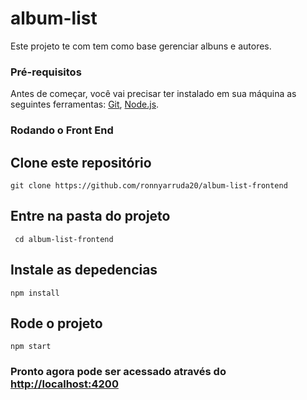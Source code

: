 # album-list 

 Este projeto te com tem como base gerenciar albuns e autores.
 
### Pré-requisitos

Antes de começar, você vai precisar ter instalado em sua máquina as seguintes ferramentas:
[Git](https://git-scm.com), [Node.js](https://nodejs.org/en/).

### Rodando o Front End 

## Clone este repositório
``` 
git clone https://github.com/ronnyarruda20/album-list-frontend
```
## Entre na pasta do projeto
```
 cd album-list-frontend
```
## Instale as depedencias 
```
npm install
```
## Rode o projeto
```
npm start
```
### Pronto agora pode ser acessado através do [http://localhost:4200](http://localhost:4200)

